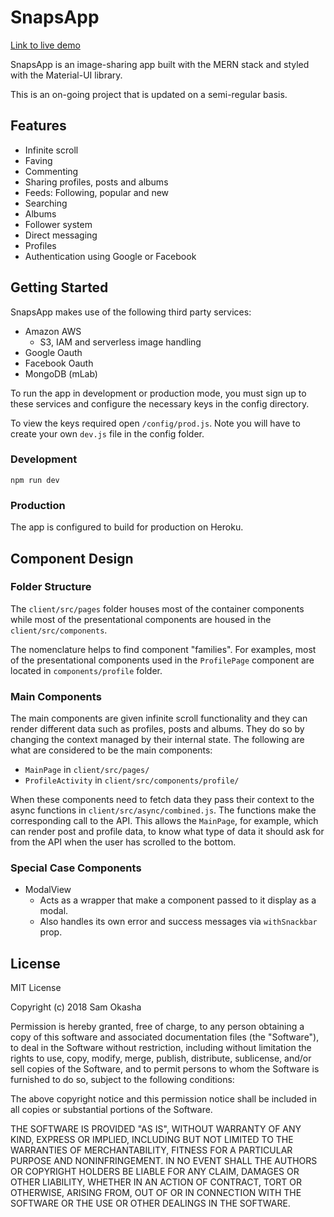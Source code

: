 # SnapsApp

[Link to live demo](https://snapsapp.herokuapp.com)

SnapsApp is an image-sharing app built with the MERN stack and styled with the Material-UI library.

This is an on-going project that is updated on a semi-regular basis.

## Features

- Infinite scroll
- Faving
- Commenting
- Sharing profiles, posts and albums
- Feeds: Following, popular and new
- Searching
- Albums
- Follower system
- Direct messaging
- Profiles
- Authentication using Google or Facebook

## Getting Started

SnapsApp makes use of the following third party services:

- Amazon AWS
  - S3, IAM and serverless image handling
- Google Oauth
- Facebook Oauth
- MongoDB (mLab)

To run the app in development or production mode, you must sign up to these services and configure the necessary keys in the config directory.

To view the keys required open `/config/prod.js`. Note you will have to create your own `dev.js` file in the config folder.

### Development

`npm run dev`

### Production

The app is configured to build for production on Heroku.

## Component Design

### Folder Structure

The `client/src/pages` folder houses most of the container components while most of the presentational components are housed in the `client/src/components`.

The nomenclature helps to find component "families". For examples, most of the presentational components used in the `ProfilePage` component are located in `components/profile` folder.

### Main Components

The main components are given infinite scroll functionality and they can render different data such as profiles, posts and albums. They do so by changing the context managed by their internal state. The following are what are considered to be the main components:

- `MainPage` in `client/src/pages/`
- `ProfileActivity` in `client/src/components/profile/`

When these components need to fetch data they pass their context to the async functions in `client/src/async/combined.js`. The functions make the corresponding call to the API. This allows the `MainPage`, for example, which can render post and profile data, to know what type of data it should ask for from the API when the user has scrolled to the bottom.

### Special Case Components

- ModalView
  - Acts as a wrapper that make a component passed to it display as a modal.
  - Also handles its own error and success messages via `withSnackbar` prop.

## License

MIT License

Copyright (c) 2018 Sam Okasha

Permission is hereby granted, free of charge, to any person obtaining a copy
of this software and associated documentation files (the "Software"), to deal
in the Software without restriction, including without limitation the rights
to use, copy, modify, merge, publish, distribute, sublicense, and/or sell
copies of the Software, and to permit persons to whom the Software is
furnished to do so, subject to the following conditions:

The above copyright notice and this permission notice shall be included in all
copies or substantial portions of the Software.

THE SOFTWARE IS PROVIDED "AS IS", WITHOUT WARRANTY OF ANY KIND, EXPRESS OR
IMPLIED, INCLUDING BUT NOT LIMITED TO THE WARRANTIES OF MERCHANTABILITY,
FITNESS FOR A PARTICULAR PURPOSE AND NONINFRINGEMENT. IN NO EVENT SHALL THE
AUTHORS OR COPYRIGHT HOLDERS BE LIABLE FOR ANY CLAIM, DAMAGES OR OTHER
LIABILITY, WHETHER IN AN ACTION OF CONTRACT, TORT OR OTHERWISE, ARISING FROM,
OUT OF OR IN CONNECTION WITH THE SOFTWARE OR THE USE OR OTHER DEALINGS IN THE
SOFTWARE.
